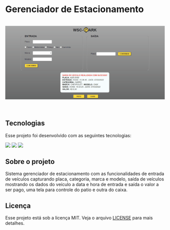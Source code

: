 # Gerenciador de Estacionamento
<br>
<div>
  <img alt="Gerenciador estacionamento" src="./assets/Animação.gif">
</p>
<br>

## Tecnologias

Esse projeto foi desenvolvido com as seguintes tecnologias:  


<p><img src="https://img.icons8.com/color/48/000000/javascript--v1.png" width="40"/>
<img src="https://img.icons8.com/color/48/000000/html-5--v1.png" width="40"/>
<img src="https://img.icons8.com/color/48/000000/css3.png"  width="40"/>

## Sobre o projeto 
  
Sistema gerenciador de estacionamento com as funcionalidades de entrada de veículos capturando placa, categoria, marca e modelo, saída de veículos mostrando os dados do veículo
a data e hora de entrada e saída o valor a ser pago, uma tela para controle do patio e outra do caixa.

## Licença

Esse projeto está sob a licença MIT. Veja o arquivo [LICENSE](https://github.com/WyllianSilveira/Gerenciador-de-Estacionamento-/blob/main/LICENSE) para mais detalhes.
